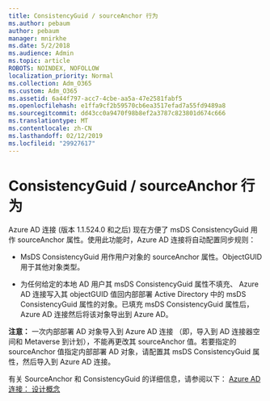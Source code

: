 ```yaml
---
title: ConsistencyGuid / sourceAnchor 行为
ms.author: pebaum
author: pebaum
manager: mnirkhe
ms.date: 5/2/2018
ms.audience: Admin
ms.topic: article
ROBOTS: NOINDEX, NOFOLLOW
localization_priority: Normal
ms.collection: Adm_O365
ms.custom: Adm_O365
ms.assetid: 6a44f797-acc7-4cbe-aa5a-47e2581fabf5
ms.openlocfilehash: e1ffa9cf2b59570cb6ea3517efad7a55fd9489a8
ms.sourcegitcommit: dd43cc0a9470f98b8ef2a3787c823801d674c666
ms.translationtype: MT
ms.contentlocale: zh-CN
ms.lasthandoff: 02/12/2019
ms.locfileid: "29927617"
---
```

# <a name="consistencyguid--sourceanchor-behavior"></a>ConsistencyGuid / sourceAnchor 行为

Azure AD 连接 (版本 1.1.524.0 和之后) 现在方便了 msDS ConsistencyGuid 用作 sourceAnchor 属性。使用此功能时，Azure AD 连接将自动配置同步规则：
  
- MsDS ConsistencyGuid 用作用户对象的 sourceAnchor 属性。ObjectGUID 用于其他对象类型。
    
- 为任何给定的本地 AD 用户其 msDS ConsistencyGuid 属性不填充、 Azure AD 连接写入其 objectGUID 值回内部部署 Active Directory 中的 msDS ConsistencyGuid 属性的对象。已填充 msDS ConsistencyGuid 属性后，Azure AD 连接然后将该对象导出到 Azure AD。
    
 **注意：** 一次内部部署 AD 对象导入到 Azure AD 连接 （即，导入到 AD 连接器空间和 Metaverse 到计划），不能再更改其 sourceAnchor 值。若要指定的 sourceAnchor 值指定内部部署 AD 对象，请配置其 msDS ConsistencyGuid 属性，然后导入到 Azure AD 连接。 
  
有关 SourceAnchor 和 ConsistencyGuid 的详细信息，请参阅以下： [Azure AD 连接： 设计概念](https://docs.microsoft.com/azure/active-directory/connect/active-directory-aadconnect-design-concepts)
  

